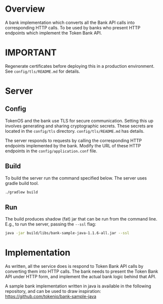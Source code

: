 Overview
========
A bank implementation which converts all the Bank API calls into corresponding HTTP calls.
To be used by banks who present HTTP endpoints which implement the Token Bank API.


IMPORTANT
=========
Regenerate certificates before deploying this in a production environment.
See `config/tls/README.md` for details.

Server
=======

Config
------
TokenOS and the bank use TLS for secure communication. Setting this up
involves generating and sharing cryptographic secrets.
These secrets are located in the `config/tls` directory.
`config/tls/README.md` has details.

The server responds to requests by calling the corresponding HTTP endpoints implemented by the bank.
Modify the URL of these HTTP endpoints in the `config/application.conf` file.

Build
------

To build the server run the command specified below. The server uses
gradle build tool.

```sh
./gradlew build
```

Run
------

The build produces shadow (fat) jar that can be run from the command line.
E.g., to run the server, passing the `--ssl` flag: 

```sh
java -jar build/libs/bank-sample-java-1.1.6-all.jar --ssl
```

Implementation
========
As written, all the service does is respond to Token Bank API calls by converting them into
HTTP calls. The bank needs to present the Token Bank API under HTTP form, and implement the
actual bank logic behind that API.

A sample bank implementation written in java is available in the following repository, and can
be used to draw inspiration: https://github.com/tokenio/bank-sample-java
